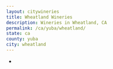 ```yaml
---
layout: citywineries
title: Wheatland Wineries
description: Wineries in Wheatland, CA
permalink: /ca/yuba/wheatland/
state: ca
county: yuba
city: wheatland
---
```

-
